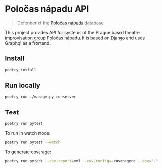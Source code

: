# Poločas nápadu API

> Defender of the [Poločas nápadu](https://polocas-napadu.cz) database

This project provides API for systems of the Prague based theatre improvisation group Poločas nápadu. It is based on Django and uses Graphql as a frontend.

## Install

```sh
poetry install
```

## Run locally

```sh
poetry run ./manage.py runserver
```

## Test

```sh
poetry run pytest
```

To run in watch mode:

```sh
poetry run pytest --watch
```

To generate coverage:

```sh
poetry run pytest --cov-report=xml --cov-config=.coveragerc --cov="."
```
